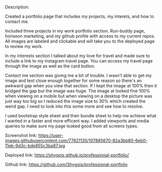 Description:

Created a portfolio page that includes my projects, my interets, and how to contact me.

Included three projects in my work portfolio section. Run-buddy page, horiseon marketing, and my github profile with access to my current repos. All images are labeled and clickable and will take you to the deployed page to review my work. 

In my interests section I talked about my love for travel and made sure to include a link to my instagram travel page. You can access my travel page through the image as well as the card button. 

Contact me section was giving me a bit of trouble. I wasn't able to get my image and text close enough together for some reason so there's an awkward gap when you view that section. If I kept the image at 100% then it bridged the gap but the image was huge. The image at looked fine 100% when viewing on a mobile but when viewing on a desktop the picture was just way too big so I reduced the image size to 30% which created the weird gap. I need to look into this some more and see how to resolve. 

I used bootstrap style sheet and their bundle sheet to help me achieve what I wanted in a faster and more efficent way. I added viewports and media queries to make sure my page looked good from all screens types. 

Screenshot link: https://user-images.githubusercontent.com/77821135/107885670-82a3bb80-6eb0-11eb-9d3c-bde855c3ba87.jpg

Deployed link: https://shygois.github.io/professional-portfolio/

Github link: https://github.com/Shygois/professional-portfolio

